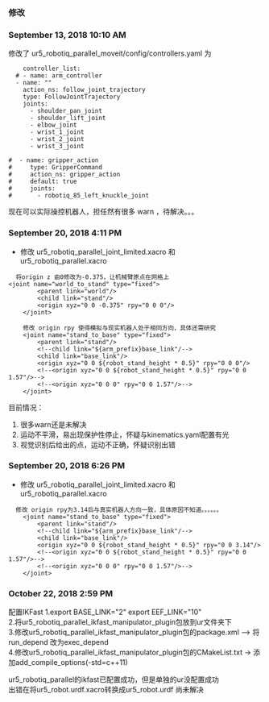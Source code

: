 ### 修改
### September 13, 2018 10:10 AM
修改了 ur5_robotiq_parallel_moveit/config/controllers.yaml 为
```
	controller_list:
  # - name: arm_controller
  - name: ""
    action_ns: follow_joint_trajectory
    type: FollowJointTrajectory
    joints:
      - shoulder_pan_joint
      - shoulder_lift_joint
      - elbow_joint
      - wrist_1_joint
      - wrist_2_joint
      - wrist_3_joint

#  - name: gripper_action
#     type: GripperCommand
#     action_ns: gripper_action
#     default: true
#     joints:
#       - robotiq_85_left_knuckle_joint
```
现在可以实际操控机器人，担任然有很多 warn ，待解决。。。

### September 20, 2018 4:11 PM
- 修改 ur5_robotiq_parallel_joint_limited.xacro 和 ur5_robotiq_parallel.xacro
```
  将origin z 由0修改为-0.375，让机械臂原点在网格上
<joint name="world_to_stand" type="fixed">
		<parent link="world"/>
		<child link="stand"/>
		<origin xyz="0 0 -0.375" rpy="0 0 0"/>
	</joint>
```
```
	修改 origin rpy 使得模拟与现实机器人处于相同方向，具体还需研究
	<joint name="stand_to_base" type="fixed">
		<parent link="stand"/>
		<!--child link="${arm_prefix}base_link"/-->
		<child link="base_link"/>
		<origin xyz="0 0 ${robot_stand_height * 0.5}" rpy="0 0 0"/>
		<!--<origin xyz="0 0 ${robot_stand_height * 0.5}" rpy="0 0 1.57"/>-->
		<!--<origin xyz="0 0 0" rpy="0 0 1.57"/>-->
	</joint>
```

目前情况：
1. 很多warn还是未解决
2. 运动不平滑，易出现保护性停止，怀疑与kinematics.yaml配置有光
3. 视觉识别后给出的点，运动不正确，怀疑识别出错

### September 20, 2018 6:26 PM
- 修改 ur5_robotiq_parallel_joint_limited.xacro 和 ur5_robotiq_parallel.xacro
```
  修改 origin rpy为3.14后与真实机器人方向一致，具体原因不知道。。。。。。
	<joint name="stand_to_base" type="fixed">
		<parent link="stand"/>
		<!--child link="${arm_prefix}base_link"/-->
		<child link="base_link"/>
		<origin xyz="0 0 ${robot_stand_height * 0.5}" rpy="0 0 3.14"/>
		<!--<origin xyz="0 0 ${robot_stand_height * 0.5}" rpy="0 0 1.57"/>-->
		<!--<origin xyz="0 0 0" rpy="0 0 1.57"/>-->
	</joint>
```

### October 22, 2018 2:59 PM
配置IKFast
1.export BASE_LINK="2“  export EEF_LINK="10"</br>
2.将ur5_robotiq_parallel_ikfast_manipulator_plugin包放到ur文件夹下</br>
3.修改ur5_robotiq_parallel_ikfast_manipulator_plugin包的package.xml --> 将run_depend 改为exec_depend</br>
4.修改ur5_robotiq_parallel_ikfast_manipulator_plugin包的CMakeList.txt -> 添加add_compile_options(-std=c++11)</br>

ur5_robotiq_parallel的ikfast已配置成功，但是单独的ur没配置成功</br>
出错在将ur5_robot.urdf.xacro转换成ur5_robot.urdf 尚未解决</br>

